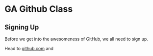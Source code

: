 # GA Github Class

## Signing Up

Before we get into the awesomeness of GitHub, we all need to sign up.

Head to [github.com](https://github.com) and 

